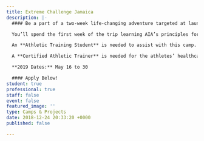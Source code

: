 ```yaml
---
title: Extreme Challenge Jamaica
description: |-
  #### Be a part of a two-week life-changing adventure targeted at launching movements of evangelism and discipleship on the universities in Puerto Rico and the United States

  You’ll spend the first week of the trip learning AIA’s principles for athletic competition, focused on combining your sport and faith. During week two, you’ll explore the beauty of the island while serving on university campuses and throughout the community.

  An **Athletic Training Student** is needed to assist with this camp.

  A **Certified Athletic Trainer** is needed for the athletes’ healthcare needs (minimum one week commitment).

  **2019 Dates:** May 16 to 30

  #### Apply Below!
student: true
professional: true
staff: false
event: false
featured_image: ''
type: Camps & Projects
date: 2018-12-24 20:33:20 +0000
published: false

---
```

